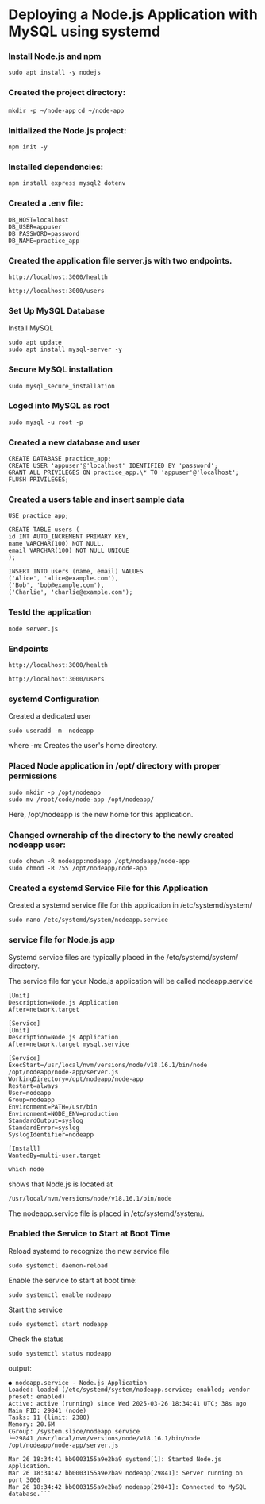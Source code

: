 # Deploying a Node.js Application with MySQL using systemd

### Install Node.js and npm

`sudo apt install -y nodejs`

### Created the project directory:

`mkdir -p ~/node-app`
`cd ~/node-app`

### Initialized the Node.js project:

`npm init -y`

### Installed dependencies:

`npm install express mysql2 dotenv`

### Created a .env file:

```
DB_HOST=localhost
DB_USER=appuser
DB_PASSWORD=password
DB_NAME=practice_app
```

### Created the application file server.js with two endpoints.

```
http://localhost:3000/health

```

```
http://localhost:3000/users

```

### Set Up MySQL Database

Install MySQL

```
sudo apt update
sudo apt install mysql-server -y
```

### Secure MySQL installation

`sudo mysql_secure_installation`

### Loged into MySQL as root

`sudo mysql -u root -p`

### Created a new database and user

```
CREATE DATABASE practice_app;
CREATE USER 'appuser'@'localhost' IDENTIFIED BY 'password';
GRANT ALL PRIVILEGES ON practice_app.\* TO 'appuser'@'localhost';
FLUSH PRIVILEGES;
```

### Created a users table and insert sample data

```
USE practice_app;

CREATE TABLE users (
id INT AUTO_INCREMENT PRIMARY KEY,
name VARCHAR(100) NOT NULL,
email VARCHAR(100) NOT NULL UNIQUE
);

INSERT INTO users (name, email) VALUES
('Alice', 'alice@example.com'),
('Bob', 'bob@example.com'),
('Charlie', 'charlie@example.com');

```

### Testd the application

`node server.js`

### Endpoints

`http://localhost:3000/health`

`http://localhost:3000/users`

### systemd Configuration

Created a dedicated user

```
sudo useradd -m  nodeapp
```

where -m: Creates the user's home directory.

### Placed Node application in /opt/ directory with proper permissions

```
sudo mkdir -p /opt/nodeapp
sudo mv /root/code/node-app /opt/nodeapp/

```

Here, /opt/nodeapp is the new home for this application.

### Changed ownership of the directory to the newly created nodeapp user:

```
sudo chown -R nodeapp:nodeapp /opt/nodeapp/node-app
sudo chmod -R 755 /opt/nodeapp/node-app

```

### Created a systemd Service File for this Application

Created a systemd service file for this application in /etc/systemd/system/

```
sudo nano /etc/systemd/system/nodeapp.service

```

### service file for Node.js app

Systemd service files are typically placed in the /etc/systemd/system/ directory.

The service file for your Node.js application will be called nodeapp.service

```
[Unit]
Description=Node.js Application
After=network.target

[Service]
[Unit]
Description=Node.js Application
After=network.target mysql.service

[Service]
ExecStart=/usr/local/nvm/versions/node/v18.16.1/bin/node /opt/nodeapp/node-app/server.js
WorkingDirectory=/opt/nodeapp/node-app
Restart=always
User=nodeapp
Group=nodeapp
Environment=PATH=/usr/bin
Environment=NODE_ENV=production
StandardOutput=syslog
StandardError=syslog
SyslogIdentifier=nodeapp

[Install]
WantedBy=multi-user.target
```

```
which node
```

shows that Node.js is located at

```
/usr/local/nvm/versions/node/v18.16.1/bin/node

```

The nodeapp.service file is placed in /etc/systemd/system/.

### Enabled the Service to Start at Boot Time

Reload systemd to recognize the new service file

```
sudo systemctl daemon-reload
```

Enable the service to start at boot time:

```
sudo systemctl enable nodeapp

```

Start the service

```
sudo systemctl start nodeapp
```

Check the status

```
sudo systemctl status nodeapp
```

output:

````root@bb0003155a9e2ba9:~/code# sudo systemctl status nodeapp.service
● nodeapp.service - Node.js Application
Loaded: loaded (/etc/systemd/system/nodeapp.service; enabled; vendor preset: enabled)
Active: active (running) since Wed 2025-03-26 18:34:41 UTC; 38s ago
Main PID: 29841 (node)
Tasks: 11 (limit: 2380)
Memory: 20.6M
CGroup: /system.slice/nodeapp.service
└─29841 /usr/local/nvm/versions/node/v18.16.1/bin/node /opt/nodeapp/node-app/server.js

Mar 26 18:34:41 bb0003155a9e2ba9 systemd[1]: Started Node.js Application.
Mar 26 18:34:42 bb0003155a9e2ba9 nodeapp[29841]: Server running on port 3000
Mar 26 18:34:42 bb0003155a9e2ba9 nodeapp[29841]: Connected to MySQL database.```
````
